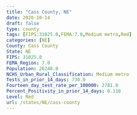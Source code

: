 ```yaml
---
title: "Cass County, NE"
date: 2020-10-14
draft: false
type: county
tags: [FIPS:31025.0,FEMA:7.0,Medium metro,Red]
categories: [NE]
County: Cass County
State: NE
FIPS: 31025.0
FEMA_Region: 7.0
Population: 26248.0
NCHS_Urban_Rural_Classification: Medium metro
Tests_in_prior_14_days: 730.0
Fourteen_day_test_rate_per_100000: 2781.0
Percent_Positivity_in_prior_14_days: 0.118
Level: Red
url: /states/NE/cass-county
---
```



